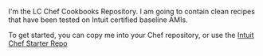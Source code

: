 I'm the LC Chef Cookbooks Repository.  I am going to contain clean recipes that have been tested on Intuit certified baseline AMIs.

To get started, you can copy me into your Chef repository, or use the [Intuit Chef Starter Repo](https://github.com/live-community/chef)
